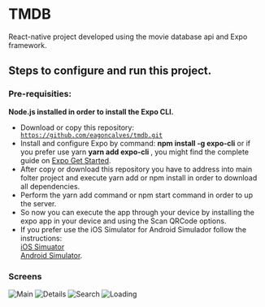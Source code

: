 # TMDB
React-native project developed using the movie database api and Expo framework.

## Steps to configure and run this project.

### Pre-requisities:
  <strong> Node.js installed in order to install the Expo CLI. </strong>

  - Download or copy this repository: <code> https://github.com/eagoncalves/tmdb.git </code>
  - Install and configure Expo by command: <strong> npm install -g expo-cli</strong> or if you prefer use yarn <strong> yarn add expo-cli </strong> , you might find the complete guide on [Expo Get Started](https://docs.expo.io/versions/v36.0.0/get-started/installation/).
  - After copy or download this repository you have to address into main folter project and execute yarn add or npm install in order to download all dependencies.
  - Perform the yarn add command or npm start command in order to up the server.
  - So now you can execute the app through your device by installing the expo app in your device and using the Scan QRCode options.
  - If you prefer use the iOS Simulator for Android Simulador follow the instructions:
      <br>[iOS Simuator](https://docs.expo.io/versions/v36.0.0/workflow/ios-simulator/)
      <br>[Android Simulator](https://docs.expo.io/versions/v36.0.0/workflow/android-studio-emulator/). 
      
      
### Screens
![Main](https://github.com/eagoncalves/tmdb/blob/master/src/resource/main.jpg)
![Details](https://github.com/eagoncalves/tmdb/blob/master/src/resource/details.jpg)
![Search](https://github.com/eagoncalves/tmdb/blob/master/src/resource/search.jpg)
![Loading](https://github.com/eagoncalves/tmdb/blob/master/src/resource/loading.jpg)



